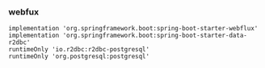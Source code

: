 ### webfux

    implementation 'org.springframework.boot:spring-boot-starter-webflux'
    implementation 'org.springframework.boot:spring-boot-starter-data-r2dbc'
    runtimeOnly 'io.r2dbc:r2dbc-postgresql'
    runtimeOnly 'org.postgresql:postgresql'

